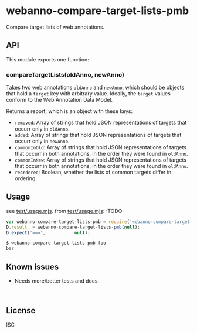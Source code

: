 ﻿
<!--#echo json="package.json" key="name" underline="=" -->
webanno-compare-target-lists-pmb
================================
<!--/#echo -->

<!--#echo json="package.json" key="description" -->
Compare target lists of web annotations.
<!--/#echo -->



API
---

This module exports one function:

### compareTargetLists(oldAnno, newAnno)

Takes two web annotations `oldAnno` and `newAnno`,
which should be objects that hold a `target` key with arbitrary value.
Ideally, the `target` values conform to the Web Annotation Data Model.

Returns a report, which is an object with these keys:
* `removed`:
  Array of strings that hold JSON representations of targets that occurr
  only in `oldAnno`.
* `added`:
  Array of strings that hold JSON representations of targets that occurr
  only in `newAnno`.
* `commonInOld`:
  Array of strings that hold JSON representations of targets that occurr
  in both annotations, in the order they were found in `oldAnno`.
* `commonInNew`:
  Array of strings that hold JSON representations of targets that occurr
  in both annotations, in the order they were found in `oldAnno`.
* `reordered`:
  Boolean, whether the lists of common targets differ in ordering.






Usage
-----

see [test/usage.mjs](test/usage.mjs).
from [test/usage.mjs](test/usage.mjs):
:TODO:

<!--!#include file="test/usage.mjs" transform="mjsUsageDemo1802" -->
<!--!#include file="test/usage.mjs" outdent="  " code="javascript"
  start="  // #BEGIN# usage demo" stop="  // #ENDOF# usage demo" -->
```javascript
var webanno-compare-target-lists-pmb = require('webanno-compare-target-lists-pmb');
D.result  = webanno-compare-target-lists-pmb(null);
D.expect('===',           null);
```
<!--/include-->

```bash
$ webanno-compare-target-lists-pmb foo
bar
```


<!--#toc stop="scan" -->



Known issues
------------

* Needs more/better tests and docs.




&nbsp;


License
-------
<!--#echo json="package.json" key=".license" -->
ISC
<!--/#echo -->
